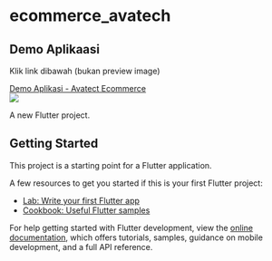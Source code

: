 # ecommerce_avatech

## Demo Aplikaasi
Klik link dibawah (bukan preview image) 
<div><a href="[https://gemootest.s3.us-east-2.amazonaws.com/s/res/514885813225336832/319bf98cd5e6b74f732709368b941fe6.mp4](https://gemootest.s3.us-east-2.amazonaws.com/s/res/514885813225336832/319bf98cd5e6b74f732709368b941fe6.mp4?X-Amz-Content-Sha256=UNSIGNED-PAYLOAD&X-Amz-Algorithm=AWS4-HMAC-SHA256&X-Amz-Credential=AKIARLZICB6QQHKRCV7K%2F20240102%2Fus-east-2%2Fs3%2Faws4_request&X-Amz-Date=20240102T140430Z&X-Amz-SignedHeaders=host&X-Amz-Expires=7200&X-Amz-Signature=bacceb3a96fd390f6c75e91069b9c3c7e92783080e2bd07bbe45f517d2cf4304)"></a></div>
<a href="https://gemootest.s3.us-east-2.amazonaws.com/s/res/514885813225336832/319bf98cd5e6b74f732709368b941fe6.mp4"><p style="margin-bottom: 0 !important;">Demo Aplikasi - Avatect Ecommerce</p><img style="max-width:400px;" src="https://previews.jumpshare.com/thumb/815bc01b796dd6f1733c957c5af194938a3bfc3b62f4281d63558201d5555d93545d4cefa34135cfc49413fc2f88d31397e36018549f11b6514df788ef1c1bb734f2a58f24a3165d004586fca42f376fc6c28ff029f66d216bfbfd299cb4797b"></a>

A new Flutter project.

## Getting Started

This project is a starting point for a Flutter application.

A few resources to get you started if this is your first Flutter project:

- [Lab: Write your first Flutter app](https://docs.flutter.dev/get-started/codelab)
- [Cookbook: Useful Flutter samples](https://docs.flutter.dev/cookbook)

For help getting started with Flutter development, view the
[online documentation](https://docs.flutter.dev/), which offers tutorials,
samples, guidance on mobile development, and a full API reference.

